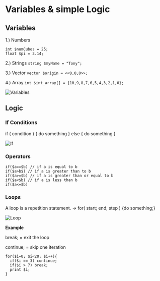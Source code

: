 # Variables & simple Logic

## Variables

1.) Numbers
```
int $numCubes = 25; 
float $pi = 3.14;
```

2.) Strings
```string $myName = "Tony";```

3.) Vector
```vector $origin = <<0,0,0>>;```

4.) Array
```int $int_array[] = {10,9,8,7,6,5,4,3,2,1,0};```

![Variables](assets/Variables.png)

## Logic

### If Conditions

if ( condition ) {
  do something
}
else {
  do something
}

![If](assets/If.png)

### Operators 
```
if($a==$b) // if a is equal to b
if($a>b$) // if a is greater than to b
if($a>=$b) // if a is greater than or equal to b
if($a<$b) // if a is less than b
if($a<=$b)
```


### Loops
A loop is a repetition statement. → for( start; end; step ) {do something;}

![Loop](assets/Loop.png)

<b>Example</b>

break; = exit the loop

continue; = skip one iteration

```
for($i=0; $i<20; $i++){ 
  if($i == 3) continue;
  if($i > 7) break;
  print $i;
}
```
